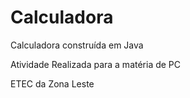 # Calculadora
Calculadora construída em Java

Atividade Realizada para a matéria de PC 

ETEC da Zona Leste
